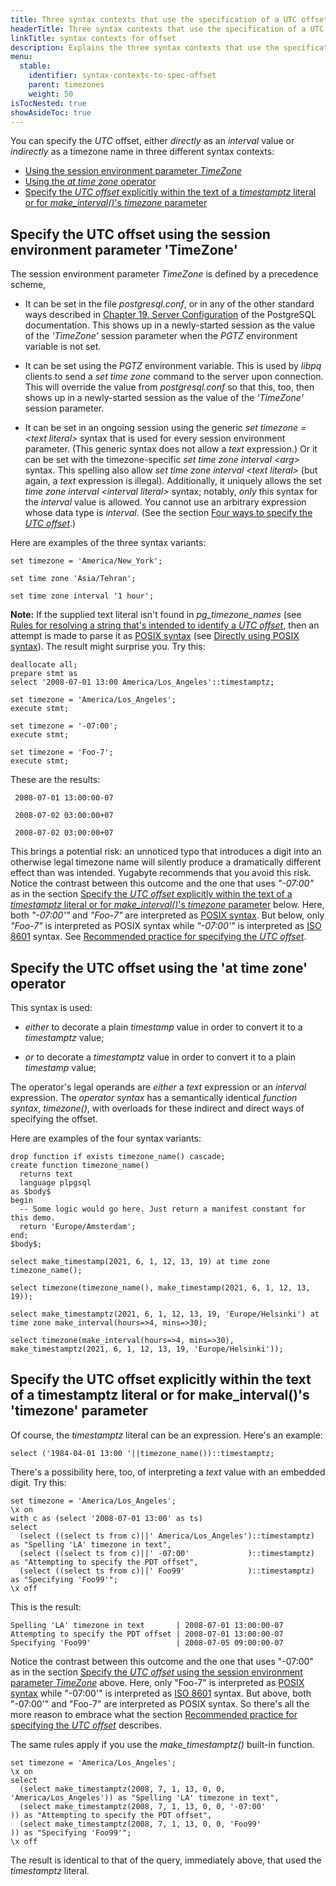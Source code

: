 ```yaml
---
title: Three syntax contexts that use the specification of a UTC offset [YSQL]
headerTitle: Three syntax contexts that use the specification of a UTC offset  
linkTitle: syntax contexts for offset
description: Explains the three syntax contexts that use the specification of a UTC offset. [YSQL]
menu:
  stable:
    identifier: syntax-contexts-to-spec-offset
    parent: timezones
    weight: 50
isTocNested: true
showAsideToc: true
---
```


You can specify the _UTC_ offset, either _directly_ as an _interval_ value or _indirectly_ as a timezone name in three different syntax contexts:

- [Using the session environment parameter _TimeZone_](#specify-the-utc-offset-using-the-session-environment-parameter-timezone)
- [Using the _at time zone_ operator](#specify-the-utc-offset-using-the-at-time-zone-operator)
- [Specify the _UTC offset_ explicitly within the text of a _timestamptz_ literal or for _make_interval()_'s _timezone_ parameter](#specify-the-utc-offset-explicitly-within-the-text-of-a-timestamptz-literal-or-for-make-interval-s-timezone-parameter)

## Specify the UTC offset using the session environment parameter 'TimeZone'

The session environment parameter _TimeZone_ is defined by a precedence scheme,

- It can be set in the file _postgresql.conf_, or in any of the other standard ways described in [Chapter 19. Server Configuration](https://www.postgresql.org/docs/11/runtime-config.html) of the PostgreSQL documentation. This shows up in a newly-started session as the value of the _'TimeZone'_ session parameter when the _PGTZ_ environment variable is not set.

- It can be set using the _PGTZ_ environment variable. This is used by _libpq_ clients to send a _set time zone_ command to the server upon connection. This will override the value from _postgresql.conf_ so that this, too, then shows up in a newly-started session as the value of the _'TimeZone'_ session parameter.

- It can be set in an ongoing session using  the generic _set timezone = &#60;text literal&#62;_ syntax that is used for every session environment parameter. (This generic syntax does not allow a _text_ expression.) Or it can be set with the timezone-specific _set time zone interval &#60;arg&#62;_ syntax. This spelling also allow _set time zone interval &#60;text literal&#62;_ (but again, a _text_ expression is illegal). Additionally, it uniquely allows the set _time zone interval &#60;interval literal&#62;_ syntax; notably, _only_ this syntax for the _interval_ value is allowed. You cannot use an arbitrary expression whose data type is _interval_. (See the section [Four ways to specify the _UTC offset_](../ways-to-spec-offset/).)

Here are examples of the three syntax variants:

```plpgsql
set timezone = 'America/New_York';

set time zone 'Asia/Tehran';

set time zone interval '1 hour';
```

**Note:** If the supplied text literal isn't found in _pg_timezone_names_ (see [Rules for resolving a string that's intended to identify a _UTC offset_](../ways-to-spec-offset/name-res-rules/), then an attempt is made to parse it as [POSIX syntax](https://www.postgresql.org/docs/11/datetime-posix-timezone-specs.html) (see [Directly using POSIX syntax](../ways-to-spec-offset/#directly-using-posix-syntax)). The result might surprise you. Try this:

```plpgsql
deallocate all;
prepare stmt as
select '2008-07-01 13:00 America/Los_Angeles'::timestamptz;

set timezone = 'America/Los_Angeles';
execute stmt;

set timezone = '-07:00';
execute stmt;

set timezone = 'Foo-7';
execute stmt;
```

These are the results:

```output
 2008-07-01 13:00:00-07

 2008-07-02 03:00:00+07

 2008-07-02 03:00:00+07
```

This brings a potential risk: an unnoticed typo that introduces a digit into an otherwise legal timezone name will silently produce a dramatically different effect than was intended. Yugabyte recommends that you avoid this risk. Notice the contrast between this outcome and the one that uses _"-07:00"_ as in the section [Specify the _UTC offset_ explicitly within the text of a _timestamptz_ literal or for _make_interval()_'s _timezone_ parameter](#specify-the-utc-offset-explicitly-within-the-text-of-a-timestamptz-literal-or-for-make-interval-s-timezone-parameter) below. Here, both _"-07:00'"_ and _"Foo-7"_ are interpreted as [POSIX syntax](https://www.postgresql.org/docs/11/datetime-posix-timezone-specs.html). But below, only _"Foo-7"_ is interpreted as POSIX syntax while _"-07:00'"_ is interpreted as [ISO 8601](https://en.wikipedia.org/wiki/ISO_8601) syntax. See [Recommended practice for specifying the _UTC offset_](../recommendation/).

## Specify the UTC offset using the 'at time zone' operator

This syntax is used:

- _either_ to decorate a plain _timestamp_ value in order to convert it to a _timestamptz_ value;

- _or_ to decorate a _timestamptz_ value in order to convert it to a plain _timestamp_ value;

The operator's legal operands are _either_ a _text_ expression or an _interval_ expression. The _operator syntax_ has a semantically identical _function syntax_, _timezone()_, with overloads for these indirect and direct ways of specifying the offset.

Here are examples of the four syntax variants:

```plpgsql
drop function if exists timezone_name() cascade;
create function timezone_name()
  returns text
  language plpgsql
as $body$
begin
  -- Some logic would go here. Just return a manifest constant for this demo.
  return 'Europe/Amsterdam';
end;
$body$;

select make_timestamp(2021, 6, 1, 12, 13, 19) at time zone timezone_name();

select timezone(timezone_name(), make_timestamp(2021, 6, 1, 12, 13, 19));

select make_timestamptz(2021, 6, 1, 12, 13, 19, 'Europe/Helsinki') at time zone make_interval(hours=>4, mins=>30);

select timezone(make_interval(hours=>4, mins=>30), make_timestamptz(2021, 6, 1, 12, 13, 19, 'Europe/Helsinki'));
```

## Specify the UTC offset explicitly within the text of a timestamptz literal or for make_interval()'s 'timezone' parameter

Of course, the _timestamptz_ literal can be an expression. Here's an example:

```plpgsql
select ('1984-04-01 13:00 '||timezone_name())::timestamptz;
```

There's a possibility here, too, of interpreting a _text_ value with an embedded digit. Try this:

```plpgsql
set timezone = 'America/Los_Angeles';
\x on
with c as (select '2008-07-01 13:00' as ts)
select
  (select ((select ts from c)||' America/Los_Angeles')::timestamptz) as "Spelling 'LA' timezone in text",
  (select ((select ts from c)||' -07:00'             )::timestamptz) as "Attempting to specify the PDT offset",
  (select ((select ts from c)||' Foo99'              )::timestamptz) as "Specifying 'Foo99'";
\x off
```

This is the result:

```output
Spelling 'LA' timezone in text       | 2008-07-01 13:00:00-07
Attempting to specify the PDT offset | 2008-07-01 13:00:00-07
Specifying 'Foo99'                   | 2008-07-05 09:00:00-07
```

Notice the contrast between this outcome and the one that uses "-07:00" as in the section [Specify the _UTC offset_ using the session environment parameter _TimeZone_](#specify-the-utc-offset-using-the-session-environment-parameter-timezone) above. Here, only "Foo-7" is interpreted as [POSIX syntax](https://www.postgresql.org/docs/11/datetime-posix-timezone-specs.html) while "-07:00'" is interpreted as [ISO 8601](https://en.wikipedia.org/wiki/ISO_8601) syntax. But above, both "-07:00'" and "Foo-7" are interpreted as POSIX syntax. So there's all the more reason to embrace what the section [Recommended practice for specifying the _UTC offset_](../recommendation/) describes.

The same rules apply if you use the _make_timestamptz()_ built-in function.

```plpgsql
set timezone = 'America/Los_Angeles';
\x on
select
  (select make_timestamptz(2008, 7, 1, 13, 0, 0, 'America/Los_Angeles')) as "Spelling 'LA' timezone in text",
  (select make_timestamptz(2008, 7, 1, 13, 0, 0, '-07:00'             )) as "Attempting to specify the PDT offset",
  (select make_timestamptz(2008, 7, 1, 13, 0, 0, 'Foo99'              )) as "Specifying 'Foo99'";
\x off
```

The result is identical to that of the query, immediately above, that used the _timestamptz_ literal.

